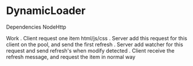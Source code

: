 ﻿# DynamicLoader


Dependencies
	NodeHttp

Work
	. Client request one item html/js/css
	. Server add this request for this client on the pool, and send the first refresh
	. Server add watcher for this request and send refresh's when modify detected
	. Client receive the refresh message, and request the item in normal way